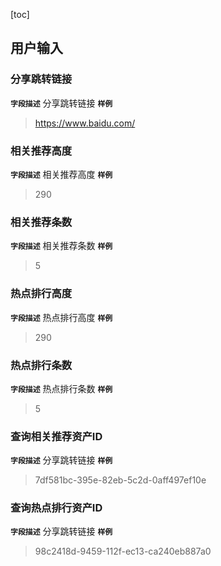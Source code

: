 [toc]
## 用户输入 
### 分享跳转链接
**`字段描述`**
分享跳转链接
**`样例`**

   >https://www.baidu.com/

### **相关推荐高度**

**`字段描述`**
相关推荐高度
**`样例`**

   >290

### 相关推荐条数

**`字段描述`**
相关推荐条数
**`样例`**

   >5

### 热点排行高度

**`字段描述`**
热点排行高度
**`样例`**

   >290

### 热点排行条数

**`字段描述`**
热点排行条数
**`样例`**

   >5

### 查询相关推荐资产ID

**`字段描述`**
分享跳转链接
**`样例`**

   >7df581bc-395e-82eb-5c2d-0aff497ef10e

### 查询热点排行资产ID

**`字段描述`**
分享跳转链接
**`样例`**

   >98c2418d-9459-112f-ec13-ca240eb887a0
